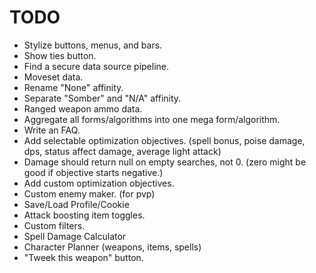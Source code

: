 # TODO
* Stylize buttons, menus, and bars.
* Show ties button.
* Find a secure data source pipeline.
* Moveset data.
* Rename "None" affinity.
* Separate "Somber" and "N/A" affinity.
* Ranged weapon ammo data.
* Aggregate all forms/algorithms into one mega form/algorithm.
* Write an FAQ.
* Add selectable optimization objectives. (spell bonus, poise damage, dps, status affect damage, average light attack)
* Damage should return null on empty searches, not 0. (zero might be good if objective starts negative.)
* Add custom optimization objectives.
* Custom enemy maker. (for pvp)
* Save/Load Profile/Cookie
* Attack boosting item toggles.
* Custom filters.
* Spell Damage Calculator
* Character Planner (weapons, items, spells)
* "Tweek this weapon" button. 
